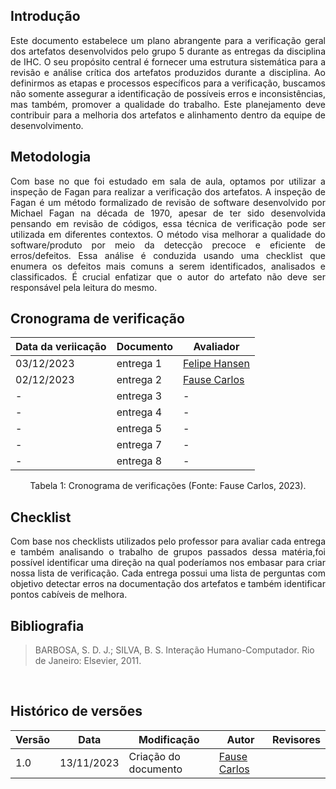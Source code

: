 ## Introdução

<p style="text-align: justify">
Este documento estabelece um plano abrangente para a verificação geral dos artefatos desenvolvidos pelo grupo 5 durante as entregas da disciplina de IHC. O seu propósito central é fornecer uma estrutura sistemática para a revisão e análise crítica dos artefatos produzidos durante a disciplina. Ao definirmos as etapas e processos específicos para a verificação, buscamos não somente assegurar a identificação de possíveis erros e inconsistências, mas também, promover a qualidade do trabalho. Este planejamento deve contribuir para a melhoria dos artefatos e alinhamento dentro da equipe de desenvolvimento.
</p>

## Metodologia

<p style="text-align: justify">
Com base no que foi estudado em sala de aula, optamos por utilizar a inspeção de Fagan para realizar a verificação dos artefatos. A inspeção de Fagan é um método formalizado de revisão de software desenvolvido por Michael Fagan na década de 1970, apesar de ter sido desenvolvida pensando em revisão de códigos, essa técnica de verificação pode ser utilizada em diferentes contextos. O método visa melhorar a qualidade do software/produto por meio da detecção precoce e eficiente de erros/defeitos. Essa análise é conduzida usando uma checklist que enumera os defeitos mais comuns a serem identificados, analisados e classificados. É crucial enfatizar que o autor do artefato não deve ser responsável pela leitura do mesmo.
</p>


## Cronograma de verificação

|Data da veriicação|Documento|Avaliador|
|------------------|---------|---------|
|03/12/2023|entrega 1 |[Felipe Hansen](https://github.com/FHansen98)|
|02/12/2023|entrega 2 |[Fause Carlos](https://github.com/FauseSkyWalker)|
|-|entrega 3 |-|
|-|entrega 4 |-|
|-|entrega 5 |-|
|-|entrega 7 |-|
|-|entrega 8|-|

<div style="text-align: center">
    <p> Tabela 1: Cronograma de verificações (Fonte: Fause Carlos, 2023).</p>
</div>

## Checklist

<p style="text-align: justify">
Com base nos checklists utilizados pelo professor para avaliar cada entrega e também analisando o trabalho de grupos passados dessa matéria,foi possível identificar uma direção na qual poderíamos nos embasar para criar nossa lista de verificação. Cada entrega possui uma lista de perguntas com objetivo detectar erros na documentação dos artefatos e também identificar pontos cabíveis de melhora.
</p>

## Bibliografia

> BARBOSA, S. D. J.; SILVA, B. S. Interação Humano-Computador. Rio de Janeiro: Elsevier, 2011.

</br>

## Histórico de versões
 Versão | Data | Modificação| Autor | Revisores  |
| ----- | ---- | ---------- | ----- |----------- |
|  1.0  |13/11/2023| Criação do documento | [Fause Carlos](https://github.com/FauseSkyWalker)| []()|